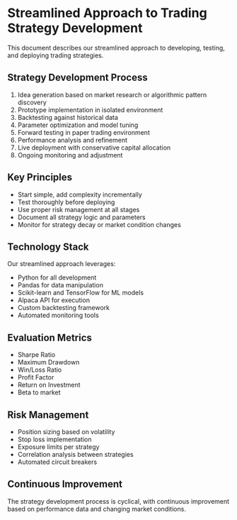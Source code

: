# Streamlined Approach to Trading Strategy Development

This document describes our streamlined approach to developing, testing, and deploying trading strategies.

## Strategy Development Process

1. Idea generation based on market research or algorithmic pattern discovery
2. Prototype implementation in isolated environment
3. Backtesting against historical data
4. Parameter optimization and model tuning
5. Forward testing in paper trading environment
6. Performance analysis and refinement
7. Live deployment with conservative capital allocation
8. Ongoing monitoring and adjustment

## Key Principles

- Start simple, add complexity incrementally
- Test thoroughly before deploying
- Use proper risk management at all stages
- Document all strategy logic and parameters
- Monitor for strategy decay or market condition changes

## Technology Stack

Our streamlined approach leverages:

- Python for all development
- Pandas for data manipulation
- Scikit-learn and TensorFlow for ML models
- Alpaca API for execution
- Custom backtesting framework
- Automated monitoring tools

## Evaluation Metrics

- Sharpe Ratio
- Maximum Drawdown
- Win/Loss Ratio
- Profit Factor
- Return on Investment
- Beta to market

## Risk Management

- Position sizing based on volatility
- Stop loss implementation
- Exposure limits per strategy
- Correlation analysis between strategies
- Automated circuit breakers

## Continuous Improvement

The strategy development process is cyclical, with continuous improvement based on performance data and changing market conditions.